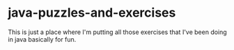# java-puzzles-and-exercises

This is just a place where I'm putting all those exercises that I've been doing in java basically for fun. 
